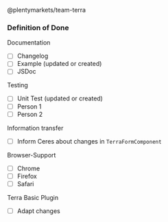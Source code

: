 
@plentymarkets/team-terra

### Definition of Done
Documentation
- [ ] Changelog
- [ ] Example (updated or created)
- [ ] JSDoc

Testing
- [ ] Unit Test (updated or created)
- [ ] Person 1
- [ ] Person 2

Information transfer
- [ ] Inform Ceres about changes in `TerraFormComponent`

Browser-Support
- [ ] Chrome
- [ ] Firefox
- [ ] Safari

Terra Basic Plugin
- [ ] Adapt changes